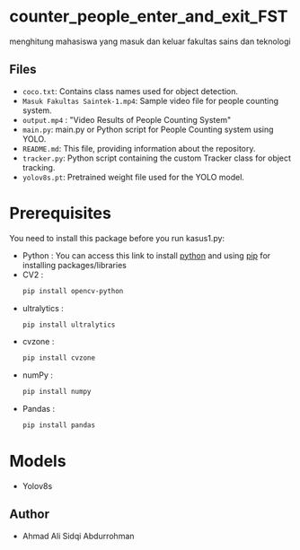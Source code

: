 # counter_people_enter_and_exit_FST
menghitung mahasiswa yang masuk dan keluar fakultas sains dan teknologi 

## Files
- `coco.txt`: Contains class names used for object detection.
- `Masuk Fakultas Saintek-1.mp4`: Sample video file for people counting system.
- `output.mp4` : "Video Results of People Counting System"
- `main.py`: main.py or Python script for People Counting system using YOLO.
- `README.md`: This file, providing information about the repository.
- `tracker.py`: Python script containing the custom Tracker class for object tracking.
- `yolov8s.pt`: Pretrained weight file used for the YOLO model.
  
# Prerequisites
You need to install this package before you run kasus1.py:
* Python : You can access this link to install [python](https://www.python.org/downloads/) and using [pip](https://pypi.org/project/pip/) for installing  packages/libraries
* CV2 : 
  ```bash
  pip install opencv-python
* ultralytics :
  ```bash
  pip install ultralytics
* cvzone : 
  ```bash
  pip install cvzone
* numPy : 
  ```bash
  pip install numpy
* Pandas : 
  ```bash
  pip install pandas

# Models
* Yolov8s

## Author
- Ahmad Ali Sidqi Abdurrohman